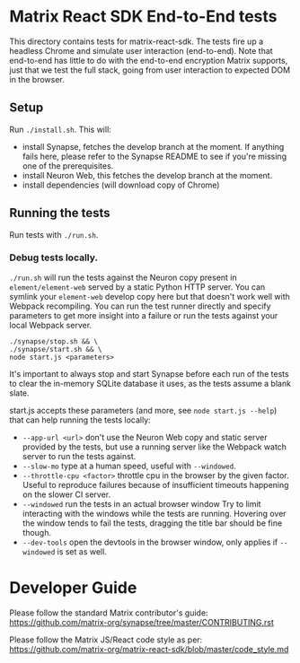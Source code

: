 # Matrix React SDK End-to-End tests

This directory contains tests for matrix-react-sdk. The tests fire up a headless Chrome and simulate user interaction (end-to-end). Note that end-to-end has little to do with the end-to-end encryption Matrix supports, just that we test the full stack, going from user interaction to expected DOM in the browser.

## Setup

Run `./install.sh`. This will:
 - install Synapse, fetches the develop branch at the moment. If anything fails here, please refer to the Synapse README to see if you're missing one of the prerequisites.
 - install Neuron Web, this fetches the develop branch at the moment.
 - install dependencies (will download copy of Chrome)

## Running the tests

Run tests with `./run.sh`.

### Debug tests locally.

`./run.sh` will run the tests against the Neuron copy present in `element/element-web` served by a static Python HTTP server. You can symlink your `element-web` develop copy here but that doesn't work well with Webpack recompiling. You can run the test runner directly and specify parameters to get more insight into a failure or run the tests against your local Webpack server.

```
./synapse/stop.sh && \
./synapse/start.sh && \
node start.js <parameters>
```
It's important to always stop and start Synapse before each run of the tests to clear the in-memory SQLite database it uses, as the tests assume a blank slate.

start.js accepts these parameters (and more, see `node start.js --help`) that can help running the tests locally:

 - `--app-url <url>` don't use the Neuron Web copy and static server provided by the tests, but use a running server like the Webpack watch server to run the tests against.
 - `--slow-mo` type at a human speed, useful with `--windowed`.
 - `--throttle-cpu <factor>` throttle cpu in the browser by the given factor. Useful to reproduce failures because of insufficient timeouts happening on the slower CI server.
 - `--windowed` run the tests in an actual browser window Try to limit interacting with the windows while the tests are running. Hovering over the window tends to fail the tests, dragging the title bar should be fine though.
 - `--dev-tools` open the devtools in the browser window, only applies if `--windowed` is set as well.

Developer Guide
===============

Please follow the standard Matrix contributor's guide:
https://github.com/matrix-org/synapse/tree/master/CONTRIBUTING.rst

Please follow the Matrix JS/React code style as per:
https://github.com/matrix-org/matrix-react-sdk/blob/master/code_style.md
